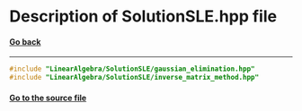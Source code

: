 # Description of SolutionSLE.hpp file
#### [Go back](https://github.com/SergeyShor/Linear-Algebra-Library/blob/main/docs/markdown/Files.md)
---
```cpp
#include "LinearAlgebra/SolutionSLE/gaussian_elimination.hpp"
#include "LinearAlgebra/SolutionSLE/inverse_matrix_method.hpp"
```
#### [Go to the source file](https://github.com/SergeyShor/Linear-Algebra-Library/blob/main/include/LinearAlgebra/SolutionSLE.hpp)